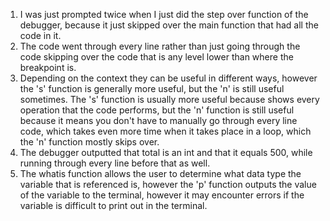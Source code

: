 1. I was just prompted twice when I just did the step over function of the debugger, because it just skipped over the main function that had all the code in it.
1. The code went through every line rather than just going through the code skipping over the code that is any level lower than where the breakpoint is.
1. Depending on the context they can be useful in different ways, however the 's' function is generally more useful, but the 'n' is still useful sometimes. The 's' function is usually more useful because shows every operation that the code performs, but the 'n' function is still useful because it means you don't have to manually go through every line code, which takes even more time when it takes place in a loop, which the 'n' function mostly skips over.
1. The debugger outputted that total is an int and that it equals 500, while running through every line before that as well.
1. The whatis function allows the user to determine what data type the variable that is referenced is, however the 'p' function outputs the value of the variable to the terminal, however it may encounter errors if the variable is difficult to print out in the terminal.